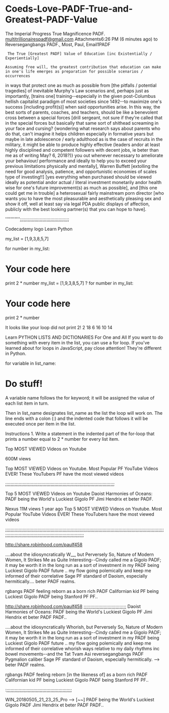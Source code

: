 # Coeds-Love-PADF-True-and-Greatest-PADF-Value
The Imperial Progress True Magnificence PADF. <multitrillionairespadf@gmail.com>
Attachments6:26 PM (6 minutes ago)
to Reversegangbangs PADF., Most, Paul, Email1PADF 

     The True [Greatest PADF] Value of Education [inc Existentially / Experientially]

    Assuming free will, the greatest contribution that education can make in one's life emerges as preparation for possible scenarios / occurrences 
in ways that protect one as much as possible from [the pitfalls / potential tragedies] of inevitable Murphy's Law scenarios and, perhaps just as importantly, 
[trains one] training--especially in the given post-Columbus hellish capitalist paradigm of most societies since 1492--to maximize one's success 
[including profit(s)]
when said opportunities arise. In this way, the best sorts of parents, coaches, and teachers, should be like a benevolent cross between a special forces
[drill sergeant, not sure if they're called that in the special forces but basically that same sort of shithead screaming in your face and cursing?
{wondering what research says about parents who do that, can't imagine it helps children especially in formative years but maybe in late adolescence / 
early adulthood as is the case of recruits in the military, it might be able to produce highly effective (leaders andor at least highly disciplined and 
competent followers with decent jobs, ie beter than me as of writing May? 6, 2018?)} you out whenever necessary to ameliorate your behaviour/ performance
and ideally to help you to exceed your previous limitations physically and mentally], Warren Buffett [extolling the need for 
good analysis, patience, and opportunistic economies of scales type of investing!!] [yes everything when purchased should be viewed ideally as potential andor 
actual / literal investment monetarily andor health wise for one's future improvement(s) as much as possible], and [this one could get me in trouble] a 
heterosexual fairly mainstream porn director [who wants you to have the most pleasurable and aesthetically pleasing sex and show it off, well at least say 
via legal PDA public displays of affection, publicly with the best looking partner(s) that you can hope to have].    
   
''''''''''';;;;;;;;;;;;;;;;;;;;;;;;;;;;;;;;;;;;;


Codecademy logo
Learn Python



my_list = [1,9,3,8,5,7]

for number in my_list:
  # Your code here
  print 2 * number
my_list = [1,9,3,8,5,7]
?
for number in my_list:
  # Your code here
  print 2 * number
  
It looks like your loop did not print 2!
2
18
6
16
10
14
 

Learn
PYTHON LISTS AND DICTIONARIES
For One and All
If you want to do something with every item in the list, you can use a for loop. If you've learned about for loops in JavaScript, pay close attention! They're different in Python.

for variable in list_name:
  # Do stuff!
A variable name follows the for keyword; it will be assigned the value of each list item in turn.

Then in list_name designates list_name as the list the loop will work on. The line ends with a colon (:) and the indented code that follows it will be executed once per item in the list.

Instructions
1.
Write a statement in the indented part of the for-loop that prints a number equal to 2 * number for every list item.


Top MOST VIEWED Videos on Youtube

 
600M views
 
Top MOST VIEWED Videos on Youtube. Most Popular PF YouTube Videos EVER! These YouTubers PF have the most viewed videos 


;;;;;;;;;;;;;;;;;;;;;;;;;;;;;;;;;;;;;;;;;;;;;;;;;;;;;;;;;;;;;;;;;;;;;;;;;;;;;;;;;;


Top 5 MOST VIEWED Videos on Youtube
Daoist Harmonies of Oceans: PADF being the World's Luckiest Gigolo PF Jimi Hendrix et beter PADF.

Nexus
11M views
1 year ago
Top 5 MOST VIEWED Videos on Youtube. Most Popular YouTube Videos EVER! These YouTubers have the most viewed videos 

;;;;;;;;;;;;;;;;;;;;;;;;;;;;;;;;;;;;;;;;;;;;;;;;;;;;;;;;;;;;;;;;;;;;;;;;;;;;;;;;;;;;;;;;;;;;;;;;;;;;;;;;;;;;;;;;;;;;;;;;;;;;;;;;;;;;;;;;;;;;;;;;;;;;;;;;;;;;;;;;;;;;;;;;;;;;;;;;;;

http://share.robinhood.com/paulf458


....about the idiosyncratically W__, but Perversely So, Nature of Modern Women, It Strikes Me as Quite Interesting--Cindy called me a Gigolo PADF; it may be worth it in the long run as a sort of investment in my PADF being Luckiest Gigolo PADF future .. my flow going polemically and keep me informed of their correlative   Sage PF standard of Daoism, especially hermitically.... beter PADF realms.
 
rgbangs PADF feeling reborn as a born rich PADF Californian kid PF being Luckiest Gigolo PADF being Stanford PF PF..

http://share.robinhood.com/paulf458
;;;;;;;;;;;;;;;;;;;;;;;;;;;;;;;;
Daoist Harmonies of Oceans: PADF being the World's Luckiest Gigolo PF Jimi Hendrix et beter PADF PADF..

....about the idiosyncratically Whorish, but Perversely So, Nature of Modern Women, It Strikes Me as Quite Interesting--Cindy called me a Gigolo PADF; it may be worth it in the long run as a sort of investment in my PADF being Luckiest Gigolo PADF future .. my flow going polemically and keep me informed of their correlative whorish ways relative to my daily rhythms inc bowel movements--and the Tat Tvam Asi reversegangbangs PADF Pygmalion caliber Sage PF standard of Daoism, especially hermitically.  --> beter PADF realms.
 
rgbangs PADF feeling reborn [in the likeness of] as a born rich PADF Californian kid PF being Luckiest Gigolo PADF being Stanford PF PF..


:;;;;;;;;;;;;;;;;;;;;;;;;;;;;;;;;;;;;;;;;;;;;;;;;;

WIN_20180505_21_23_25_Pro --> [~~] PADF being the World's Luckiest Gigolo PADF Jimi Hendrix et beter PADF PADF..
